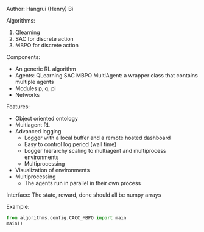 Author: Hangrui (Henry) Bi

Algorithms:
1. Qlearning
2. SAC for discrete action
3. MBPO for discrete action

Components:
* An generic RL algorithm
* Agents: 
        QLearning
        SAC
        MBPO
        MultiAgent: a wrapper class that contains multiple agents
* Modules
        p, q, pi
* Networks
    
Features:
* Object oriented ontology
* Multiagent RL
* Advanced logging
    * Logger with a local buffer and a remote hosted dashboard
    * Easy to control log period (wall time)
    * Logger hierarchy scaling to multiagent and multiprocess environments
    * Multiprocessing
* Visualization of environments
* Multiprocessing
    * The agents run in parallel in their own process

Interface:
The state, reward, done should all be numpy arrays

Example:
```python
from algorithms.config.CACC_MBPO import main
main()
```